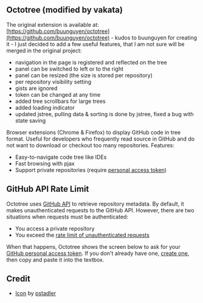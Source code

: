 ## Octotree (modified by vakata)

The original extension is available at: [https://github.com/buunguyen/octotree](https://github.com/buunguyen/octotree) - kudos to buunguyen for creating it - I just decided to add a few useful features, that I am not sure will be merged in the original project:

* navigation in the page is registered and reflected on the tree
* panel can be switched to left or to the right 
* panel can be resized (the size is stored per repository)
* per repository visibility setting
* gists are ignored
* token can be changed at any time
* added tree scrollbars for large trees
* added loading indicator
* updated jstree, pulling data & sorting is done by jstree, fixed a bug with state saving

Browser extensions (Chrome & Firefox) to display GitHub code in tree format. Useful for developers who frequently read source in GitHub and do not want to download or checkout too many repositories. Features:

* Easy-to-navigate code tree like IDEs
* Fast browsing with pjax
* Support private repositories (require [personal access token](#github-api-rate-limit))

## GitHub API Rate Limit
Octotree uses [GitHub API](https://developer.github.com/v3/) to retrieve repository metadata. By default, it makes unauthenticated requests to the GitHub API. However, there are two situations when requests must be authenticated:

* You access a private repository
* You exceed the [rate limit of unauthenticated requests](https://developer.github.com/v3/#rate-limiting)

When that happens, Octotree shows the screen below to ask for your [GitHub personal access token](https://help.github.com/articles/creating-an-access-token-for-command-line-use). If you don't already have one, [create one](https://github.com/settings/tokens/new), then copy and paste it into the textbox.

## Credit
* [Icon](https://github.com/pstadler/octofolders) by [pstadler](https://github.com/pstadler)